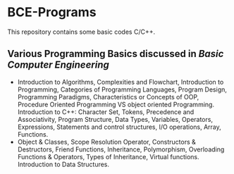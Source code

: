 # BCE-Programs
 This repository contains some basic codes C/C++.

## Various Programming Basics discussed in _Basic Computer Engineering_
- Introduction to Algorithms, Complexities and Flowchart, Introduction to Programming, Categories of Programming Languages, Program Design, Programming Paradigms, Characteristics or Concepts of OOP, Procedure Oriented Programming VS object oriented Programming. Introduction to C++: Character Set, Tokens, Precedence and Associativity, Program Structure, Data Types, Variables, Operators, Expressions, Statements and control structures, I/O operations, Array, Functions.
- Object & Classes, Scope Resolution Operator, Constructors & Destructors, Friend Functions, Inheritance, Polymorphism, Overloading Functions & Operators, Types of Inheritance, Virtual functions. Introduction to Data Structures. 